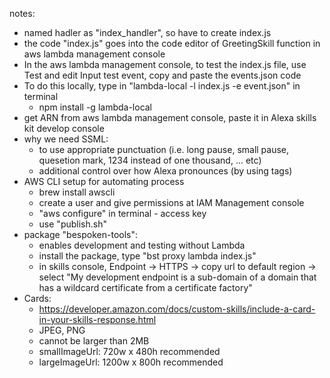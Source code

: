 notes:

- named hadler as "index_handler", so have to create index.js
- the code "index.js" goes into the code editor of GreetingSkill function in aws lambda management console
- In the aws lambda management console, to test the index.js file, use Test and edit Input test event, copy and paste the events.json code
- To do this locally, type in "lambda-local -l index.js -e event.json" in terminal
	- npm install -g lambda-local
- get ARN from aws lambda management console, paste it in Alexa skills kit develop console
- why we need SSML:
	- to use appropriate punctuation (i.e. long pause, small pause, quesetion mark, 1234 instead of one thousand, ... etc)
	- additional control over how Alexa pronounces (by using tags)
- AWS CLI setup for automating process
	- brew install awscli
	- create a user and give permissions at IAM Management console
	- "aws configure" in terminal - access key
	- use "publish.sh"
- package "bespoken-tools":
	- enables development and testing without Lambda
	- install the package, type "bst proxy lambda index.js"
	- in skills console, Endpoint -> HTTPS -> copy url to default region -> select "My development endpoint is a sub-domain of a domain that has a wildcard certificate from a certificate factory"
- Cards:
	- https://developer.amazon.com/docs/custom-skills/include-a-card-in-your-skills-response.html
	- JPEG, PNG
	- cannot be larger than 2MB
	- smallImageUrl: 720w x 480h recommended
	- largeImageUrl: 1200w x 800h recommended